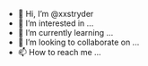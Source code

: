 - 👋 Hi, I’m @xxstryder
- 👀 I’m interested in ...
- 🌱 I’m currently learning ...
- 💞️ I’m looking to collaborate on ...
- 📫 How to reach me ...

<!---
xxstryder/xxstryder is a ✨ special ✨ repository because its `README.md` (this file) appears on your GitHub profile.
You can click the Preview link to take a look at your changes.
--->
